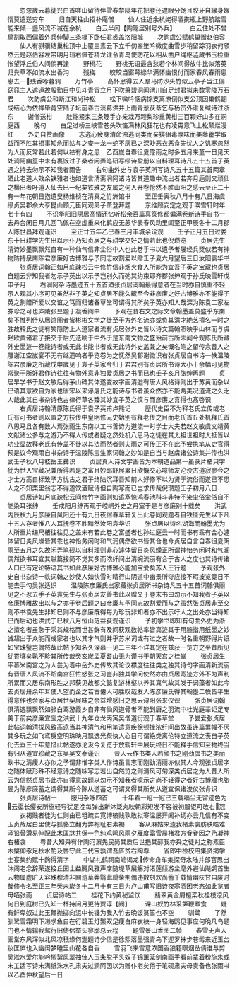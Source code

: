 <!-- { "loadSidebar": true } -->
　　忽忽嵗云暮徒兴白首嗟山留待伴雪春禁隔年花把卷还遮眼分饧且胶牙自縁身嬾惰莫遣送穷车
　　归自天柱山招朴庵僧
　　仙人住近余杭姥得酒携瓶上野航踏雪能来倾一盏风流不减在余杭
　　白云半间【陶隠居别号外兵】
　　白云住处不曾扄割取西偏着外兵伸脚三条椽下卧任君裘盖洛阳城
　　次韵虞公赋鹤巢赠赵伯容
　　仙人有骐骥结巢松顶中上覆三素云下立千仞峯笙吟微度曲雪步稍留踪羽衣何颀然云是赵伯容左带明月珰右佩苍精龙谁令青鸟使防花以相从凿户绳枢澁藏书玉检重怅望浮丘伯人间倘再逢
　　野桃花
　　野桃无语最含愁若个林间得放牛比似落英归粪草不如流水出香沟
　　残梅
　　皎皎当窗萼緑华满怀幽恨付而家春风春雨悤悤去一残香啄暮鸦
　　万竹亭
　　髙怀思得去人羣马防沙头竹似云亭子当江偏窈窕主人遮道故殷勤日中见斗青霄立月下吹箫碧洞闻渭川自足封君拟未数零陵万石君
　　次韵虞公和断江和尚种松
　　松下微吟惬病悰支离潦倒似支公顶因巢鹤翻成结心为依禅毕竟空陆子坛前春古淡葛洪井上雨青葱茯苓乞与杨员外谁复缄诗过浙东
　　谢僧送柑
　　肚能紧束三条篾手亦亲栽万颗梨珍重黄柑三百颗好山多在洞庭西
　　晚句
　　白足过桥三峡雪苍头吹笛满林风狂花也有凌霄意飞上松颠烂漫红
　　外史自赞画像
　　志逸心疲身清命浊逃同类而亲猿狙毒厚味而美藜藿学取益而不胜其损事知危而姑与之安一龙一蛇不厌已之深眇恶衣恶食先忧人之饥寒忽然为人而反常若此若何以袪有身之患　乙酉嵗自春徂夏霪雨之时多五月来堇一日见天处涧阿幽篁中未有裹饭过子桑者闲弄笔研写缪诗盈册以自料理耳诗凡五十五首子英遇之持去勿示不知我者雨告
　　右句曲外史与袁子英所写诗凡五十五篇其首两章廼此老道人效余铁雅者也如道言清斋涧阿诸诗皆其道趣中流出者若奔月巵则又顽仙之横出者吁道人仙去巳一纪矣铁雅之友属之何人开卷怆然不胜山阳之感云至正二十有一年花朝日抱遗叟杨维桢在清真之竹洲馆书
　　至正壬寅秋八月十有八日海虞缪贞吴郡余大亨昆山顾元臣同观弟子萧登拜题
　　东维顾安定之观于暎雪轩时年七十有四
　　不识华阳旧隠居髙情还忆听松余百篇真箓修都徧满卷新诗手自书一去丹台闲日月几回飞佩在空虚重来化鹤应无恙华表春风动里闾至正甲辰冬十二月郡人陈世昌拜观谨识
　　至正廿五年乙巳春三月丰城余诠观
　　壬子正月五日过娄东十日耕学先生出以示仆乃知贞居之与耕学交好之情若此也倪瓒览
　　贞居先生清诗妙墨飘飘然自有一种仙气信非尘俗中人也此卷手书以遗予者屡经兵燹似若有神物防持泉南陈君彦廉好古博雅与予同志故割爱以赠壬子夏六月望后三日汝阳袁华书
　　张贞居词翰正如月底疎松云中修竹信非烟火食人所能为宜吾子英之宝藏也贞居自题云非知我者勿示子英出以示予岂别久而弛其约束耶齐郡张绅观于孙氏映雪轩戊申子月
　　右涧阿杂诗墨迹五十五首廼张贞居词翰最得意者在当时亦自慎重不轻示人观其小序可见虽然非子英之知贞居不能久藏至今非彦廉之好古博雅亦不能得子英之割赠所爱以交谊之笃而归诸春草堂可谓得其所矣子英亦知人哉深为陈袁二家左券珍之可也庐陵张昱题于凝香阁中
　　予观在昔右文之际文章翰墨盖莫盛乎东南矣不惟列侍从居馆阁者皆彬彬文学之徒至于方外名流亦或负其清才絶艺擅名一时之胜故释氏之徒有笑隠防上人道家者流有贞居张外史皆以诗文篇翰照映乎山林而与虞赵欧黄诸君子接交于后先迭响于中外于是东南文物之盛殆前古所未闻今观陈氏所藏外史墨迹一卷能诗者或无此书能书者或无此诗外史盖兼之矣慨名笔之留传念昔人之雕谢江空嵗宴不无有继遗响者乎览卷为之怃然吴郡谢徽识右张贞居自书诗一帙温陵陈君彦廉之所藏戊申嵗见于袁子英家今归于君君别有贞居所书诗大小十余幅可见物常聚于所好君作诗往往有物外意非独爱贞居之书而已也壬子亥月张绅再题
　　贞居早学书于赵文敏后得茅山碑其体遂变故字画清遒有唐人风格诗则出于苏黄而杂以巳语其意欲自为家也唐宋以来浮屠氏之能诗与书者虽众然亦不能两美况道流之久乏人哉此其自书杂诗也古律行草各臻其妙宜子英之慎与而彦廉之喜得也髙啓识
　　右贞居诗翰清原陈氏得于袁子英甫卢熊记
　　歴代史臣不为释老氏立传或老氏有可书者则以置之方技传中皇明修元史始别有释老传之目而老氏首丘处机释氏首八思马且各有数人焉张雨生东南以工书善诗为道流一时学士大夫若赵文敏虞文靖黄文献诸公多与之游乃不得人传或者疑之然处机八思马之徒在其太祖世祖时大抵皆以功业显故释老氏有传盖不徒以其法而然者则夫雨之可传正不在此予尝执笔从史官得预是议今观雨自书杂诗于温陵陈宝生家词翰之妙如是自当与赵虞诸公诗集并传也洪武壬子秋八月嵇岳王彞识
　　贞居真人诗文字画皆为本朝道品第一虽获片楮只字犹为世人宝藏况兼所得若是之富且妙耶舒展累日欣慨交心噫师友沦没古道寂寥今之才士方髙自标致予方忧古之君子终陆沉耳吾知前人好修不以为贤于流俗而遂已不患人之不知栗里翁志不得遂饮酒赋诗但自陶写而已岂求传哉倪瓒题壬子初月八日
　　贞居诗如月底疎松云间修竹字画则如逺塞惊鸿春池科斗非特不染尘俗尘俗自不能染耳张绅
　　壬戌阳月绅再观于崆峒外史之丹室于是与彦廉别十载矣
　　洪武丙辰秋九月彦廉自凤阳还十有九日夜宿春草轩复出此卷同观题者自铁厓先生以下凡十五人存者惟八人耳抚卷不胜黯然汝阳袁华识
　　张贞居以诗名湖海而翰墨尤为人所重片缣尺楮往往见之盖未有若此卷之富盛者也孙过庭云一时而书有乖有合心遽体留日炎风燥皆其乖也神怡务闲时和气润偶然欲书皆其合也今贞居自言自春徂夏阴雨至五月之久故闲弄笔砚以自料理则非心遽体留日炎风燥正所谓神怡务闲时和气润偶然欲书耳宜其聮篇接简不觉其多而浓纤间出清婉流丽有合于古人之度也其诗传诸人口已有定论特语其书如此彦廉好古博雅必能加宝爱矣苏人王行题
　　予观张外史自书杂诗一帙词翰之妙使人如快雪时晴行山阴道中幽景所夺应接不暇披览竟日不能去手勾吴张适识
　　温陵陈彦廉氏出家藏张贞居所书杂诗凡五十五首词翰俱丽见之不忍去手子英袁先生与张贞居友善书此以赠又于卷末书曰勿示不知我者子英以彦廉博雅故出以与之亦于卷后题之曰彦廉与予同志故割爱而与之虽然张贞居非至交则不书袁先生非知巳则不与彦廉既得每为珍玩非知者亦不出示吁人之出处亦当待知巳而后动也洪武丁巳秋八月恒山范益获观谨识
　　予初学书即知有句曲外史为浙之擅名者虽急于采其规格而世甚鲜有及间获观数帖率皆真迹其于用腕指用纸墨之妙诚超出于众能而成家者也以其才气则并乎苏米词或有过之者故一时名重朝野得片纸如宝珠璧岂偶然哉此帖予知名久深慕一见二三年不详其定在兹获一览方之平昔所见犹霄壤矣孰不珍其所传哉癸亥嵗孟夏耆山无为谨书于朝天宫之桂堂
　　张贞居生平慕米南宫之为人尝为着中岳外史传故其论议襟度往往类之独其诗句字画清新流丽有晋唐人风流不蹈南宫狂恠怒张之习岂非独其学问使然亦由贞居寄迹方外不为声利所累而又居东南形胜之邦获见故都文懿复游林壑以养其真气故其发于词藻者如此今去贞居卅余年耳使人望而企之若古僊人可胜叹哉友人陈彦廉氏得其翰墨二帙皆平生得意作也余家与贞居世契展味之余益增感旧之思云浔阳张来仪识
　　张贞居词翰俱清逸飘飘然如骖白鸾游霞乡自非有仙风道骨者不能到唐之羽流中杜光庭辈讵足专美于前矣彦廉宜宝之洪武十九年仓龙丙寅吴僧道衍观于春草堂
　　予尝爱张贞居此帖词翰清拔风致髙逺当其神清气和用笔遣意疾徐顿挫浓纤间出故虽连篇累幅不厌其多玩之如飞鸢戾空明珠映月飘逸光粲快人心目可谓絶类离伦特立道流之表自子英化去垂三十年意惜此帖遂亦沦没今复览于放鹤轩中展玩终日不能释手信知至物终当有归从道宜珍藏之东吴吴文泰谨识
　　昔人云作书类人若顔书之刚劲虞书之美丽欧书之清痩人亦似之予谓非惟字类人作诗虽言志而刚劲清丽亦似其人今观张贞居字之随体赋形殊不经意诗之随咏写志若出自然览之则清风可匊深类贞居之为人昔人所云为信然贞居书此亦自得意故题以勿示不知我者噫示之尚不轻得之者好古博雅也张昱为陈彦廉蓄之谓得其所今陈从道蓄之可谓又得其所矣从道宜保诸浚仪张肻识
　　张贞居诗帖一
　　服用杂咏四首
　　十年着一冠一冠已三载缁尘无留迹色为云霭长缨安所施轻导犹足凂每弹出新沐泛丸映朝彩短发不容被初服讵可改右冠
　　衣褐贱者徒为仁则由已粗疏实寛博彼贱孰敢拟寒温屡开阖补纫亦云几信有不变玉贞哉居白里使与狐貉立翻为弊袍耻右素褐
　　客从麻姑来遗我楮素衾肪肤皓难泽铅骨滑易伸配此木匡牀共保一色纯鸡鸣风雨夕雁度霜雪晨楮君方眷眷因之乃凝神右楮衾
　　粤昔大知舜有作陶河濵先民尚其质后世挹其醇我亦舜之徒对之称素臣木槃仰豕足秋水酌及唇守此三代宝孰谓吾庐贫右陶尊
　　省郎中检校陪集贤揭学士宴集约赋十韵得清字
　　中湖礼鹤祠南岭谒龙传命舟车集探奇水陆并郎官思出沐阁老念辞荣遂接丘园士益腾风雅声席随堤草展觞对渚莲倾游尘麾外避仙飚鹢首生云物属虚旷天容殊穆清非闗遗草莽翳此扄柴荆偶违数刻欢尚蓄千载情幽疢甘自废时哉修令名至正三年癸未嵗冬十二月十有三日为卢山甫写旧诗夜寒酒困老态如此览者毋哂张雨
　　贞居诗帖二
　　桂花下约黄秘监饮
　　翡翠黄金屑檀栾秋桂枝凉风何日到庭树已先知一杯持问月更待贾淳【阙】
　　课山奴竹林采笋鞭煮食
　　疑有鲜卑奴过此玉鞭抛掷向泥中长镵为我入竹去晩饭筼筜也不空
　　驯鹭
　　了然驯鹭雪霜明下濑求鱼自在行碧玉灯檠双足痩白麻衣袂一身轻海鸥见事应何晩凡鸟题门也不情输我鸳行旧俦侣举头寥廓总云程
　　题雪景山香图二帧
　　春雪无声入画堂东风浑似北风凉秖缘何逊题诗少信是徐熙落墨强青鸟下迎罗袜步苍髯来近玉台妆匡庐也入幽闺梦睡里山花各自香
　　雪羽飞来雪意浓国香狼籍暝烟丛倩谁与剪吴淞水爱尔能吟柳絮风翠袖佳人玉条脱平头奴子锦薫笼剑南画手看前辈着粉施朱或未工适写诗未满纸洙水孔肃夫过涧阿因以为赠仆老矣倦于笔砚肃夫母责备也张雨书以乙酉仲秋望后一日
